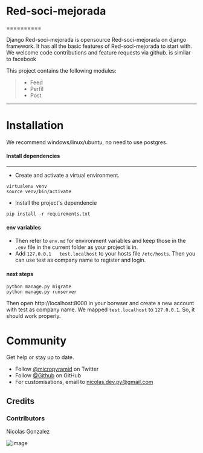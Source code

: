 # Red-soci-mejorada
==========

Django Red-soci-mejorada is opensource Red-soci-mejorada on django framework. It has all
the basic features of Red-soci-mejorada to start with. We welcome code contributions
and feature requests via github.
is similar to facebook

This project contains the following modules:

> -   Feed
> -   Perfil
> -   Post


---

# Installation
We recommend windows/linux/ubuntu, no need to use postgres.

#### Install dependencies
---

* Create and activate a virtual environment.

```
virtualenv venv
source venv/bin/activate
```

* Install the project's dependencie

```
pip install -r requirements.txt
```

#### env variables
* Then refer to `env.md` for environment variables and keep those in the `.env` file in the current folder as your project is in.
* Add ```127.0.0.1   test.localhost``` to your hosts file ```/etc/hosts```. Then you can use test as company name to register and login.

#### next steps
```
python manage.py migrate
python manage.py runserver
```
Then open http://localhost:8000 in your borwser and create a new account with test as company name. We mapped `test.localhost` to `127.0.0.1`. So, it should work properly.


Community
=========

Get help or stay up to date.

-   Follow [@micropyramid](<https://www.linkedin.com/in/nicol%C3%A1s-alexis-gonz%C3%A1lez-pedraza-1a68a9140/detail/recent-activity/shares/>) on Twitter
-   Follow [@Github](<https://github.com/PIPNicolas/>) on GitHub
-   For customisations, email to <nicolas.dev.py@gmail.com>

Credits
-------

### Contributors

Nicolas Gonzalez

![image](https://avatars.githubusercontent.com/u/68659436?s=96&v=4?width=890&button=false)



